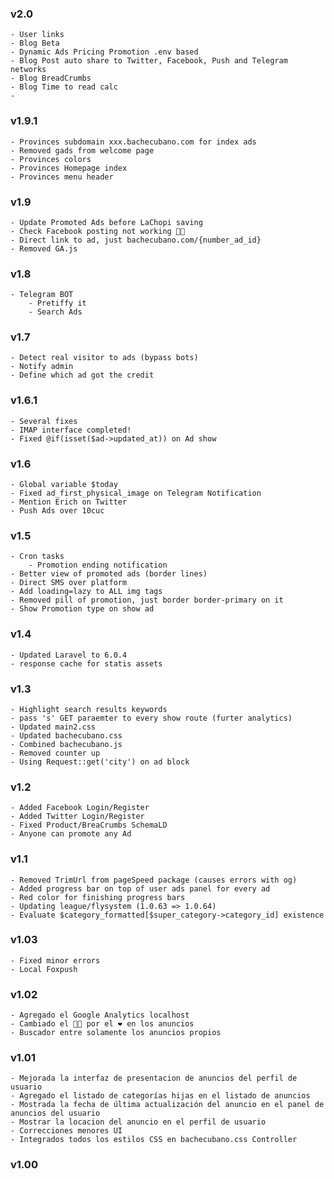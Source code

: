 ### v2.0

    - User links
    - Blog Beta
    - Dynamic Ads Pricing Promotion .env based
    - Blog Post auto share to Twitter, Facebook, Push and Telegram networks
    - Blog BreadCrumbs
    - Blog Time to read calc
    - 

### v1.9.1

    - Provinces subdomain xxx.bachecubano.com for index ads
    - Removed gads from welcome page
    - Provinces colors
    - Provinces Homepage index
    - Provinces menu header

### v1.9

    - Update Promoted Ads before LaChopi saving
    - Check Facebook posting not working 👍🏼
    - Direct link to ad, just bachecubano.com/{number_ad_id}
    - Removed GA.js

### v1.8

    - Telegram BOT
        - Pretiffy it
        - Search Ads

### v1.7

    - Detect real visitor to ads (bypass bots)
    - Notify admin
    - Define which ad got the credit

### v1.6.1

    - Several fixes
    - IMAP interface completed!
    - Fixed @if(isset($ad->updated_at)) on Ad show

### v1.6

    - Global variable $today
    - Fixed ad_first_physical_image on Telegram Notification
    - Mention Erich on Twitter
    - Push Ads over 10cuc

### v1.5

    - Cron tasks
        - Promotion ending notification
    - Better view of promoted ads (border lines)
    - Direct SMS over platform
    - Add loading=lazy to ALL img tags
    - Removed pill of promotion, just border border-primary on it
    - Show Promotion type on show ad

### v1.4

    - Updated Laravel to 6.0.4
    - response cache for statis assets

### v1.3

    - Highlight search results keywords
    - pass 's' GET paraemter to every show route (furter analytics)
    - Updated main2.css
    - Updated bachecubano.css
    - Combined bachecubano.js
    - Removed counter up
    - Using Request::get('city') on ad block

### v1.2

    - Added Facebook Login/Register
    - Added Twitter Login/Register
    - Fixed Product/BreaCrumbs SchemaLD
    - Anyone can promote any Ad

### v1.1

    - Removed TrimUrl from pageSpeed package (causes errors with og)  
    - Added progress bar on top of user ads panel for every ad  
    - Red color for finishing progress bars  
    - Updating league/flysystem (1.0.63 => 1.0.64)  
    - Evaluate $category_formatted[$super_category->category_id] existence  

### v1.03

    - Fixed minor errors  
    - Local Foxpush  

### v1.02

    - Agregado el Google Analytics localhost  
    - Cambiado el 👍🏼 por el ❤ en los anuncios  
    - Buscador entre solamente los anuncios propios  

### v1.01

    - Mejorada la interfaz de presentacion de anuncios del perfil de usuario  
    - Agregado el listado de categorías hijas en el listado de anuncios  
    - Mostrada la fecha de última actualización del anuncio en el panel de anuncios del usuario  
    - Mostrar la locacion del anuncio en el perfil de usuario  
    - Correcciones menores UI  
    - Integrados todos los estilos CSS en bachecubano.css Controller  

### v1.00


